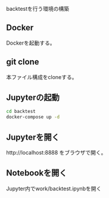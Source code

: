 backtestを行う環境の構築

## Docker 

Dockerを起動する。

## git clone

本ファイル構成をcloneする。

## Jupyterの起動

```bash
cd backtest
docker-compose up -d
```

## Jupyterを開く

http://localhost:8888 をブラウザで開く。

## Notebookを開く

Jupyter内でwork/backtest.ipynbを開く
